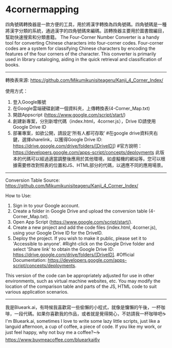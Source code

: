 # 4cornermapping
四角號碼轉換器是一款方便的工具，用於將漢字轉換為四角號碼。四角號碼是一種將漢字分類的系統，通過漢字的四角號碼來編碼。該轉換器主要用於圖書館編目，幫助快速搜索和分類書籍。
The Four-Corner Number Converter is a handy tool for converting Chinese characters into four-corner codes. Four-corner codes are a system for classifying Chinese characters by encoding the features of the four corners of the character. This converter is primarily used in library cataloging, aiding in the quick retrieval and classification of books.

-------------------------------------------------------------------------
轉換表來源: https://github.com/Mikumikunisiteageru/Kanji_4_Corner_Index/

使用方式：
1. 登入Google賬號
2. 在Google雲端硬碟創建一個資料夾，上傳轉換表(4-Corner_Map.txt)
3. 開啟Appscript (https://www.google.com/script/start/)
4. 創建新專案，分別新增代碼（index.html，4corner.js），Drive ID請使用Google Drive ID
5. 部署專案，如欲公開，請設定‘所有人都可存取’
#在google drive資料夾右鍵，選擇sharelink，以獲得Google Drive ID: https://drive.google.com/drive/folders/[DriveID])
#官方說明：https://developers.google.com/apps-script/concepts/deployments
此版本的代碼可以經過適當調整後應用於其他環境，如虛擬機的網站等。您可以根據需要修改對照表的位置和JS、HTML部分的代碼，以適應不同的應用場景。
-------------------------------------------------------------------------
Conversion Table Source: https://github.com/Mikumikunisiteageru/Kanji_4_Corner_Index/

How to Use:

1. Sign in to your Google account.
2. Create a folder in Google Drive and upload the conversion table (4-Corner_Map.txt).
3. Open App Script (https://www.google.com/script/start/).
4. Create a new project and add the code files (index.html, 4corner.js), using your Google Drive ID for the DriveID.
5. Deploy the project. If you wish to make it public, please set it to 'Accessible to anyone'.
#Right-click on the Google Drive folder and select 'Share link' to obtain the Google Drive ID: https://drive.google.com/drive/folders/[DriveID].
#Official Documentation: https://developers.google.com/apps-script/concepts/deployments.

This version of the code can be appropriately adjusted for use in other environments, such as virtual machine websites, etc. You may modify the location of the comparison table and parts of the JS, HTML code to suit various application scenarios.

---------------------------------------------------------------------------
我是Blueark.ai，有時候我喜歡寫一些偷懶的小程式，就像是慵懶的午後，一杯咖啡，一段代碼。如果你喜歡我的作品，或者就是覺得開心，不妨請我一杯咖啡吧☕
I'm Blueark.ai, sometimes I love to write some lazy little scripts, just like a languid afternoon, a cup of coffee, a piece of code. If you like my work, or just feel happy, why not buy me a coffee?~☕
https://www.buymeacoffee.com/bluearkai6v
